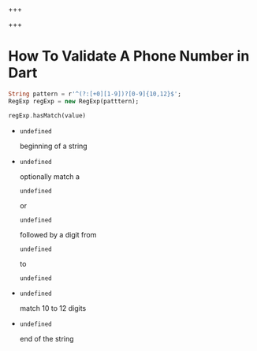 
+++

+++
# How To Validate A Phone Number in Dart

```dart 
String pattern = r'^(?:[+0][1-9])?[0-9]{10,12}$';
RegExp regExp = new RegExp(patttern);

regExp.hasMatch(value)
```

-   ```
    undefined
    ```

     beginning of a string
-   ```
    undefined
    ```

     optionally match a 

    ```
    undefined
    ```

     or 

    ```
    undefined
    ```

     followed by a digit from 

    ```
    undefined
    ```

     to 

    ```
    undefined
    ```
-   ```
    undefined
    ```

     match 10 to 12 digits
-   ```
    undefined
    ```

     end of the string

